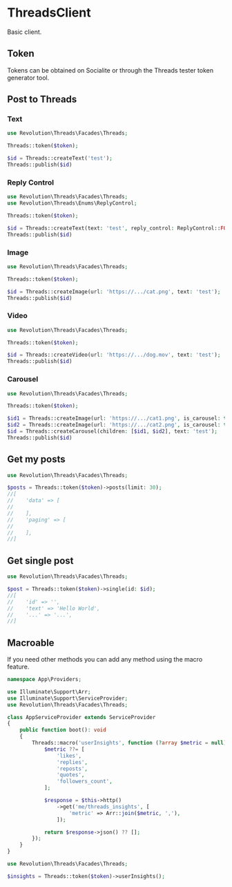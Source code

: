 ThreadsClient
====

Basic client.

## Token
Tokens can be obtained on Socialite or through the Threads tester token generator tool.

## Post to Threads

### Text
```php
use Revolution\Threads\Facades\Threads;

Threads::token($token);

$id = Threads::createText('test');
Threads::publish($id)
```

### Reply Control
```php
use Revolution\Threads\Facades\Threads;
use Revolution\Threads\Enums\ReplyControl;

Threads::token($token);

$id = Threads::createText(text: 'test', reply_control: ReplyControl::FOLLOW);
Threads::publish($id)
```

### Image
```php
use Revolution\Threads\Facades\Threads;

Threads::token($token);

$id = Threads::createImage(url: 'https://.../cat.png', text: 'test');
Threads::publish($id)
```

### Video
```php
use Revolution\Threads\Facades\Threads;

Threads::token($token);

$id = Threads::createVideo(url: 'https://.../dog.mov', text: 'test');
Threads::publish($id)
```

### Carousel
```php
use Revolution\Threads\Facades\Threads;

Threads::token($token);

$id1 = Threads::createImage(url: 'https://.../cat1.png', is_carousel: true);
$id2 = Threads::createImage(url: 'https://.../cat2.png', is_carousel: true);
$id = Threads::createCarousel(children: [$id1, $id2], text: 'test');
Threads::publish($id)
```

## Get my posts

```php
use Revolution\Threads\Facades\Threads;

$posts = Threads::token($token)->posts(limit: 30);
//[
//    'data' => [
//
//    ],
//    'paging' => [
//
//    ],
//]
```

## Get single post

```php
use Revolution\Threads\Facades\Threads;

$post = Threads::token($token)->single(id: $id);
//[
//    'id' => '',
//    'text' => 'Hello World',
//    '...' => '...',
//]
```

## Macroable
If you need other methods you can add any method using the macro feature.

```php
namespace App\Providers;

use Illuminate\Support\Arr;
use Illuminate\Support\ServiceProvider;
use Revolution\Threads\Facades\Threads;

class AppServiceProvider extends ServiceProvider
{
    public function boot(): void
    {
        Threads::macro('userInsights', function (?array $metric = null): array {
            $metric ??= [
                'likes',
                'replies',
                'reposts',
                'quotes',
                'followers_count',
            ];

            $response = $this->http()
                ->get('me/threads_insights', [
                    'metric' => Arr::join($metric, ','),
                ]);

            return $response->json() ?? [];
        });
    }
}
```

```php
use Revolution\Threads\Facades\Threads;

$insights = Threads::token($token)->userInsights();
```
